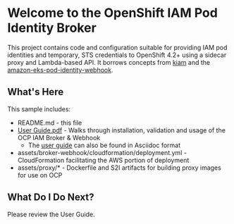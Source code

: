 Welcome to the OpenShift IAM Pod Identity Broker
================================================

This project contains code and configuration suitable for providing IAM pod identities and temporary, STS credentials
to OpenShift 4.2+ using a sidecar proxy and Lambda-based API. It borrows concepts from [kiam][1] and the
[amazon-eks-pod-identity-webhook][2].

What's Here
-----------

This sample includes:

* README.md - this file
* [User Guide.pdf][3] - Walks through installation, validation and usage of the OCP IAM Broker & Webhook
  * The [user guide](./user_guide.adoc) can also be found in Asciidoc format
* assets/broker-webhook/cloudformation/deployment.yml - CloudFormation facilitating the AWS portion of deployment
* assets/proxy/* - Dockerfile and S2I artifacts for building proxy images for use on OCP

What Do I Do Next?
------------------

Please review the User Guide.

[1]: https://github.com/uswitch/kiam
[2]: https://github.com/aws/amazon-eks-pod-identity-webhook
[3]: User%20Guide.pdf
